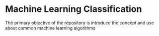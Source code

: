 # Machine Learning Classification

The primary objective of the repository is introduce the concept and use about common machine learning algorithms
